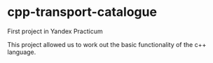 # cpp-transport-catalogue
First project in Yandex Practicum

This project allowed us to work out the basic functionality of the c++ language.
